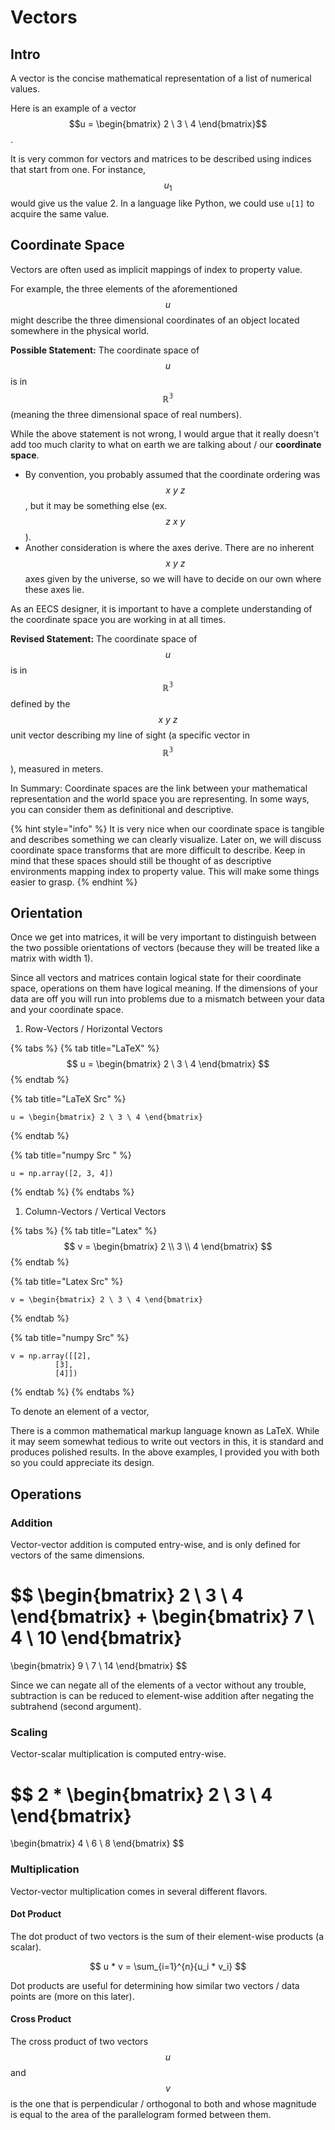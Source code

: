 # Vectors

## Intro

A vector is the concise mathematical representation of a list of numerical values.

Here is an example of a vector$$u = \begin{bmatrix} 2 \ 3 \ 4 \end{bmatrix}$$.

It is very common for vectors and matrices to be described using indices that start from one. For instance, $$u_1$$ would give us the value 2. In a language like Python, we could use `u[1]` to acquire the same value.

## Coordinate Space

Vectors are often used as implicit mappings of index to property value. 

For example, the three elements of the aforementioned $$u$$ might describe the three dimensional coordinates of an object located somewhere in the physical world.

**Possible Statement:** The coordinate space of $$u$$ is in $$\mathbb{R^3}$$ \(meaning the three dimensional space of real numbers\).

While the above statement is not wrong, I would argue that it really doesn't add too much clarity to what on earth we are talking about / our **coordinate space**. 

* By convention, you probably assumed that the coordinate ordering was $$x \ y \ z$$, but it may be something else \(ex. $$ z \ x \ y $$\). 
* Another consideration is where the axes derive. There are no inherent $$x \ y \  z$$ axes given by the universe, so we will have to decide on our own where these axes lie. 

As an EECS designer, it is important to have a complete understanding of the coordinate space you are working in at all times. 

**Revised Statement:** The coordinate space of $$u$$ is in $$\mathbb{R^3}$$ defined by the $$ x \ y \ z $$ unit vector describing my line of sight \(a specific vector in $$\mathbb{R^3}$$\), measured in meters.

In Summary: Coordinate spaces are the link between your mathematical representation and the world space you are representing. In some ways, you can consider them as definitional and descriptive.

{% hint style="info" %}
It is very nice when our coordinate space is tangible and describes something we can clearly visualize. Later on, we will discuss coordinate space transforms that are more difficult to describe. Keep in mind that these spaces should still be thought of as descriptive environments mapping index to property value. This will make some things easier to grasp.
{% endhint %}

## Orientation

Once we get into matrices, it will be very important to distinguish between the two possible orientations of vectors \(because they will be treated like a matrix with width 1\). 

Since all vectors and matrices contain logical state for their coordinate space, operations on them have logical meaning. If the dimensions of your data are off you will run into problems due to a mismatch between your data and your coordinate space.

1. Row-Vectors / Horizontal Vectors

{% tabs %}
{% tab title="LaTeX" %}
$$
u = \begin{bmatrix} 2 \  3 \   4 \end{bmatrix}
$$
{% endtab %}

{% tab title="LaTeX Src" %}
```text
u = \begin{bmatrix} 2 \ 3 \ 4 \end{bmatrix}
```
{% endtab %}

{% tab title="numpy Src " %}
```text
u = np.array([2, 3, 4])
```
{% endtab %}
{% endtabs %}

1. Column-Vectors / Vertical Vectors

{% tabs %}
{% tab title="Latex" %}
$$
v = \begin{bmatrix} 2 \\   3 \\ 4 \end{bmatrix}
$$
{% endtab %}

{% tab title="Latex Src" %}
```text
v = \begin{bmatrix} 2 \ 3 \ 4 \end{bmatrix}
```
{% endtab %}

{% tab title="numpy Src" %}
```
v = np.array([[2],
          [3],
          [4]])
```
{% endtab %}
{% endtabs %}

To denote an element of a vector, 

There is a common mathematical markup language known as LaTeX. While it may seem somewhat tedious to write out vectors in this, it is standard and produces polished results. In the above examples, I provided you with both so you could appreciate its design.

## Operations

### Addition

Vector-vector addition is computed entry-wise, and is only defined for vectors of the same dimensions.

$$
\begin{bmatrix}  2 \\ 3 \\ 4 \end{bmatrix}
+
\begin{bmatrix} 7 \\ 4 \\ 10 \end{bmatrix}
=
\begin{bmatrix} 9 \\ 7 \\ 14 \end{bmatrix}
$$

Since we can negate all of the elements of a vector without any trouble, subtraction is can be reduced to element-wise addition after negating the subtrahend \(second argument\).

### Scaling

Vector-scalar multiplication is computed entry-wise.

$$
2
*
\begin{bmatrix} 2 \\ 3 \\ 4 \end{bmatrix}
=
\begin{bmatrix} 4 \\ 6 \\ 8 \end{bmatrix}
$$

### Multiplication

Vector-vector multiplication comes in several different flavors.

#### Dot Product

The dot product of two vectors is the sum of their element-wise products \(a scalar\).

$$
u * v = \sum_{i=1}^{n}{u_i * v_i}
$$

Dot products are useful for determining how similar two vectors / data points are \(more on this later\).

#### Cross Product

The cross product of two vectors $$u$$ and $$v$$ is the one that is perpendicular / orthogonal to both and whose magnitude is equal to the area of the parallelogram formed between them.


